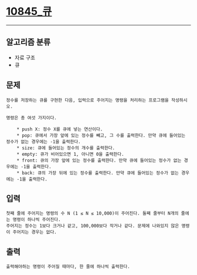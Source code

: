 # [10845_큐](https://www.acmicpc.net/problem/10845)
---
## 알고리즘 분류
* 자료 구조
* 큐

## 문제
```
정수를 저장하는 큐를 구현한 다음, 입력으로 주어지는 명령을 처리하는 프로그램을 작성하시오.

명령은 총 여섯 가지이다.

    * push X: 정수 X를 큐에 넣는 연산이다.
    * pop: 큐에서 가장 앞에 있는 정수를 빼고, 그 수를 출력한다. 만약 큐에 들어있는 정수가 없는 경우에는 -1을 출력한다.
    * size: 큐에 들어있는 정수의 개수를 출력한다.
    * empty: 큐가 비어있으면 1, 아니면 0을 출력한다.
    * front: 큐의 가장 앞에 있는 정수를 출력한다. 만약 큐에 들어있는 정수가 없는 경우에는 -1을 출력한다.
    * back: 큐의 가장 뒤에 있는 정수를 출력한다. 만약 큐에 들어있는 정수가 없는 경우에는 -1을 출력한다.
```

## 입력
```
첫째 줄에 주어지는 명령의 수 N (1 ≤ N ≤ 10,000)이 주어진다. 둘째 줄부터 N개의 줄에는 명령이 하나씩 주어진다. 
주어지는 정수는 1보다 크거나 같고, 100,000보다 작거나 같다. 문제에 나와있지 않은 명령이 주어지는 경우는 없다.
```
## 출력
```
출력해야하는 명령이 주어질 때마다, 한 줄에 하나씩 출력한다.
```

